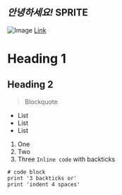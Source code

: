 *안녕하세요!* **SPRITE**
---
![Image](https://commonmark.org/help/images/favicon.png)
[Link](http://a.com)
# Heading 1
## Heading 2
> Blockquote
* List
* List
* List
1. One
2. Two
3. Three
`Inline code` with backticks
```
# code block
print '3 backticks or'
print 'indent 4 spaces'
```
